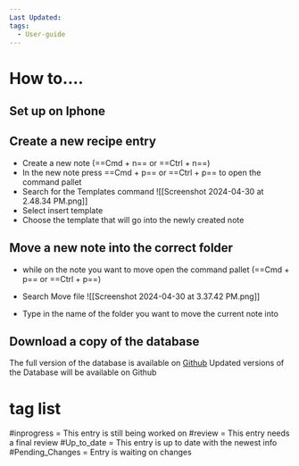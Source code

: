 ```yaml
---
Last Updated: 
tags:
  - User-guide
---
```

# How to....

## Set up on Iphone

## Create a new recipe entry
-  Create a new note (==Cmd + n== or ==Ctrl + n==)
-  In the new note press ==Cmd + p== or ==Ctrl + p== to open the command pallet
-  Search for the Templates command
	![[Screenshot 2024-04-30 at 2.48.34 PM.png]]
-  Select insert template
-  Choose the template that will go into the newly created note




## Move a new note into the correct folder
- while on the note you want to move open the command pallet (==Cmd + p== or ==Ctrl + p==) 
- Search Move file
	 ![[Screenshot 2024-04-30 at 3.37.42 PM.png]]
	   
- Type in the name of the folder you want to move the current note into

## Download a copy of the database
The full version of the database is available on [Github](https://github.com/OrbitingMisfit/HZ-drinks)
	Updated versions of the Database will be available on Github

# tag list
#inprogress = This entry is still being worked on
#review = This entry needs a final review
#Up_to_date = This entry is up to date with the newest info
#Pending_Changes = Entry is waiting on changes 
